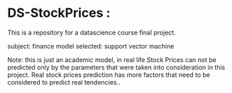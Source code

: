 # DS-StockPrices : 

This is a repository for a datascience course final project. 

subject: finance
model selected: support vector machine

Note: this is just an academic model, in real life Stock Prices can not be predicted only by the parameters that were taken into consideration in this project. 
Real stock prices prediction has more factors that need to be considered to predict real tendencies..
